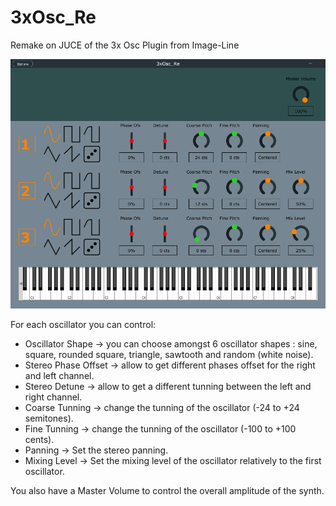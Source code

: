 # 3xOsc_Re
 Remake on JUCE of the 3x Osc Plugin from Image-Line

![dddd ](Captures/InitPreset.PNG)

For each oscillator you can control:

- Oscillator Shape -> you can choose amongst 6 oscillator shapes : sine, square, rounded square, triangle, sawtooth and random (white noise).
- Stereo Phase Offset -> allow to get different phases offset for the right and left channel.
- Stereo Detune -> allow to get a different tunning between the left and right channel.
- Coarse Tunning -> change the tunning of the oscillator (-24 to +24 semitones).
- Fine Tunning -> change the tunning of the oscillator (-100 to +100 cents).
- Panning -> Set the stereo panning.
- Mixing Level -> Set the mixing level of the oscillator relatively to the first oscillator.

You also have a Master Volume to control the overall amplitude of the synth.
